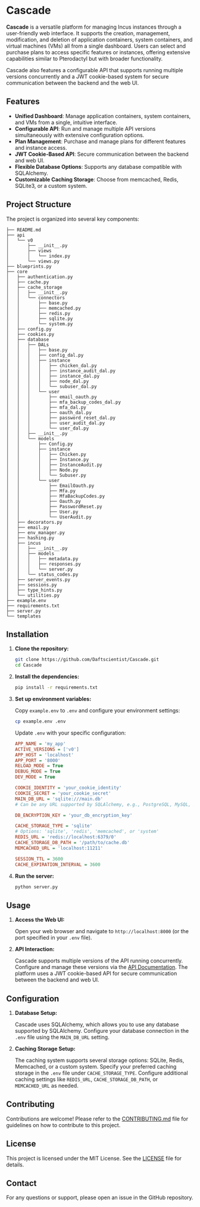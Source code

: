 # Cascade

**Cascade** is a versatile platform for managing Incus instances through a user-friendly web interface. It supports the creation, management, modification, and deletion of application containers, system containers, and virtual machines (VMs) all from a single dashboard. Users can select and purchase plans to access specific features or instances, offering extensive capabilities similar to Pterodactyl but with broader functionality.

Cascade also features a configurable API that supports running multiple versions concurrently and a JWT cookie-based system for secure communication between the backend and the web UI.

## Features

- **Unified Dashboard**: Manage application containers, system containers, and VMs from a single, intuitive interface.
- **Configurable API**: Run and manage multiple API versions simultaneously with extensive configuration options.
- **Plan Management**: Purchase and manage plans for different features and instance access.
- **JWT Cookie-Based API**: Secure communication between the backend and web UI.
- **Flexible Database Options**: Supports any database compatible with SQLAlchemy.
- **Customizable Caching Storage**: Choose from memcached, Redis, SQLite3, or a custom system.

## Project Structure

The project is organized into several key components:

```
├── README.md
├── api
│   └── v0
│       ├── __init__.py
│       ├── views
│       │   └── index.py
│       └── views.py
├── blueprints.py
├── core
│   ├── authentication.py
│   ├── cache.py
│   ├── cache_storage
│   │   ├── __init__.py
│   │   └── connectors
│   │       ├── base.py
│   │       ├── memcached.py
│   │       ├── redis.py
│   │       ├── sqlite.py
│   │       └── system.py
│   ├── config.py
│   ├── cookies.py
│   ├── database
│   │   ├── DALs
│   │   │   ├── base.py
│   │   │   ├── config_dal.py
│   │   │   ├── instance
│   │   │   │   ├── chicken_dal.py
│   │   │   │   ├── instance_audit_dal.py
│   │   │   │   ├── instance_dal.py
│   │   │   │   ├── node_dal.py
│   │   │   │   └── subuser_dal.py
│   │   │   └── user
│   │   │       ├── email_oauth.py
│   │   │       ├── mfa_backup_codes_dal.py
│   │   │       ├── mfa_dal.py
│   │   │       ├── oauth_dal.py
│   │   │       ├── password_reset_dal.py
│   │   │       ├── user_audit_dal.py
│   │   │       └── user_dal.py
│   │   ├── __init__.py
│   │   └── models
│   │       ├── Config.py
│   │       ├── instance
│   │       │   ├── Chicken.py
│   │       │   ├── Instance.py
│   │       │   ├── InstanceAudit.py
│   │       │   ├── Node.py
│   │       │   └── Subuser.py
│   │       └── user
│   │           ├── EmailOauth.py
│   │           ├── Mfa.py
│   │           ├── MfaBackupCodes.py
│   │           ├── Oauth.py
│   │           ├── PasswordReset.py
│   │           ├── User.py
│   │           └── UserAudit.py
│   ├── decorators.py
│   ├── email.py
│   ├── env_manager.py
│   ├── hashing.py
│   ├── incus
│   │   ├── __init__.py
│   │   ├── models
│   │   │   ├── metadata.py
│   │   │   ├── responses.py
│   │   │   └── server.py
│   │   └── status_codes.py
│   ├── server_events.py
│   ├── sessions.py
│   ├── type_hints.py
│   └── utilities.py
├── example.env
├── requirements.txt
├── server.py
└── templates
```

## Installation

1. **Clone the repository:**

    ```bash
    git clone https://github.com/Daftscientist/Cascade.git
    cd Cascade
    ```

2. **Install the dependencies:**

    ```bash
    pip install -r requirements.txt
    ```

3. **Set up environment variables:**

    Copy `example.env` to `.env` and configure your environment settings:

    ```bash
    cp example.env .env
    ```

    Update `.env` with your specific configuration:

    ```ini
    APP_NAME = 'my_app'
    ACTIVE_VERSIONS = ['v0']
    APP_HOST = 'localhost'
    APP_PORT = '8000'
    RELOAD_MODE = True
    DEBUG_MODE = True
    DEV_MODE = True

    COOKIE_IDENTITY = 'your_cookie_identity'
    COOKIE_SECRET = 'your_cookie_secret'
    MAIN_DB_URL = 'sqlite:///main.db'
    # Can be any URL supported by SQLAlchemy, e.g., PostgreSQL, MySQL, SQLite

    DB_ENCRYPTION_KEY = 'your_db_encryption_key'

    CACHE_STORAGE_TYPE = 'sqlite'
    # Options: 'sqlite', 'redis', 'memcached', or 'system'
    REDIS_URL = 'redis://localhost:6379/0'
    CACHE_STORAGE_DB_PATH = '/path/to/cache.db'
    MEMCACHED_URL = 'localhost:11211'

    SESSION_TTL = 3600
    CACHE_EXPIRATION_INTERVAL = 3600
    ```

4. **Run the server:**

    ```bash
    python server.py
    ```

## Usage

1. **Access the Web UI:**

   Open your web browser and navigate to `http://localhost:8000` (or the port specified in your `.env` file).

2. **API Interaction:**

   Cascade supports multiple versions of the API running concurrently. Configure and manage these versions via the [API Documentation](api/v0/views/index.py). The platform uses a JWT cookie-based API for secure communication between the backend and web UI.

## Configuration

1. **Database Setup:**

   Cascade uses SQLAlchemy, which allows you to use any database supported by SQLAlchemy. Configure your database connection in the `.env` file using the `MAIN_DB_URL` setting.

2. **Caching Storage Setup:**

   The caching system supports several storage options: SQLite, Redis, Memcached, or a custom system. Specify your preferred caching storage in the `.env` file under `CACHE_STORAGE_TYPE`. Configure additional caching settings like `REDIS_URL`, `CACHE_STORAGE_DB_PATH`, or `MEMCACHED_URL` as needed.

## Contributing

Contributions are welcome! Please refer to the [CONTRIBUTING.md](CONTRIBUTING.md) file for guidelines on how to contribute to this project.

## License

This project is licensed under the MIT License. See the [LICENSE](LICENSE) file for details.

## Contact

For any questions or support, please open an issue in the GitHub repository.